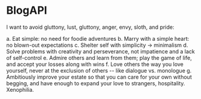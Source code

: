 # BlogAPI

I want to avoid gluttony, lust, gluttony,  anger, envy, sloth, and pride:

a. Eat simple: no need for foodie adventures
b. Marry with a simple heart: no blown-out expectations
c. Shelter self with simplicity -> minimalism
d. Solve problems with creativity and perseverance, not impatience and a lack of self-control
e. Admire others and learn from them; play the game of life, and accept your losses along with wins
f. Love others the way you love yourself, never at the exclusion of others -- like dialogue vs. monologue
g. Ambitiously improve your estate so that you can care for your own without begging, and have enough to
expand your love to strangers, hospitality. Xenophilia.
